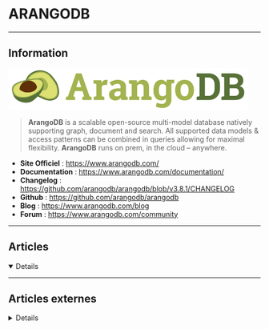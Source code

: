 # ARANGODB
----

## <i class="fa-solid fa-hashtag"></i> Information

![Logo](../../_media/bdd/arangodb/logo_arangodb.png ':size=250 :no-zoom')


> <i class="fa-solid fa-quote-left"></i> **ArangoDB** is a scalable open-source multi-model database natively supporting graph, document and search. All supported data models & access patterns can be combined in queries allowing for maximal flexibility. **ArangoDB** runs on prem, in the cloud – anywhere. <i class="fa-solid fa-quote-left fa-rotate-180"></i>


- <i class="fa-solid fa-globe"></i> **Site Officiel** : https://www.arangodb.com/
- <i class="fa-solid fa-book"></i> **Documentation** : https://www.arangodb.com/documentation/
- <i class="fa-solid fa-file-circle-question"></i> **Changelog** : https://github.com/arangodb/arangodb/blob/v3.8.1/CHANGELOG
- <i class="fa-brands fa-github"></i> **Github** : https://github.com/arangodb/arangodb
- <i class="fab fa-blogger-b"></i> **Blog** : https://www.arangodb.com/blog
- <i class="fas fa-comments"></i> **Forum** : https://www.arangodb.com/community


---

## <i class="fa-regular fa-newspaper"></i> Articles

<details open>

</details>

---

## <i class="fa-solid fa-glasses"></i> Articles externes

<details>

- [ArangoDB: One Core/Query Language and Multiple Data Models: Part 2](https://dzone.com/articles/arangodb-one-corequery-language-and-multiple-data)
- [How to Install ArangoDB NoSQL Database on Ubuntu 18.04 LTS](https://www.howtoforge.com/how-to-install-arangodb-on-ubuntu-1804/)
- [Index Types and How Indexes Are Used in ArangoDB (Part 1)](https://dzone.com/articles/indexes-in-arangodb-different-index-types-and-how)
- [Index Types and How Indexes Are Used in ArangoDB (Part 2)](https://dzone.com/articles/index-types-and-how-indexes-are-used-in-arangodb)
- [INTRODUCTION À ARANGODB PART 1](https://blog.eleven-labs.com/fr/introduction-a-arangodb-part-1/)
- [Performance Analysis Using pyArango: Part 1](https://dzone.com/articles/performance-analysis-using-pyarango)
- [Performance Analysis With pyArango: Part II, Inspecting Transactions](https://dzone.com/articles/performance-analysis-with-pyarango-part-ii-inspect)
- [Performance Impact of Meltdown and Spectre V1 Patches on ArangoDB](https://dzone.com/articles/performance-impact-of-meltdown-and-spectre-v1-patc)
- [Using Active Failover in ArangoDB by Configuring ArangoDB-PHP](https://dzone.com/articles/using-active-failover-in-arangodb-by-configuring-a)
- [Using the ArangoDB Swagger.io Interactive API Documentation](https://dzone.com/articles/using-the-arangodb-swaggerio-interactive-api-docum)

</details>
